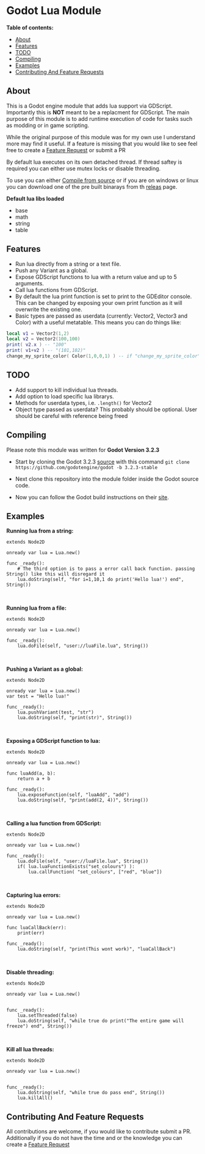 

 Godot Lua Module
===============
**Table of contents:**
  * [About](#about)
  * [Features](#features)
  * [TODO](#todo)
  * [Compiling](#compiling)
  * [Examples](#examples)
  * [Contributing And Feature Requests](#contributing-and-feature-requests)

About
-------
This is a Godot engine module that adds lua support via GDScript. Importantly this is **NOT** meant to be a replacment for GDScript. The main purpose of this module is to add runtime execution of code for tasks such as modding or in game scripting. 

While the original purpose of this module was for my own use I understand more may find it useful. If a feature is missing that you would like to see feel free to create a [Feature Request](https://github.com/Trey2k/lua/issues/new?assignees=&labels=feature%20request&template=feature_request.md&title=) or submit a PR 

By default lua executes on its own detached thread. If thread saftey is required you can either use mutex locks or disable threading.

To use you can either [Compile from source](#compiling) or if you are on windows or linux you can download one of the pre built binarays from th [releas](https://github.com/Trey2k/lua/releases) page.

**Default lua libs loaded**
- base
- math
- string
- table

Features
--------------------------------
- Run lua directly from a string or a text file.
- Push any Variant as a global.
- Expose GDScript functions to lua with a return value and up to 5 arguments.
- Call lua functions from GDScript.
- By default the lua print function is set to print to the GDEditor console. This can be changed by exposing your own print function as it will overwrite the existing one.
- Basic types are passed as userdata (currently: Vector2, Vector3 and Color) with a useful metatable. This means you can do things like:  
```lua
local v1 = Vector2(1,2)
local v2 = Vector2(100,100)
print( v2.x ) -- "100"
print( v1+v2 ) -- "(101,102)"
change_my_sprite_color( Color(1,0,0,1) ) -- if "change_my_sprite_color" was exposed, in GDScript it will receive a Color variant.
```

TODO
-----
- Add support to kill individual lua threads.
- Add option to load specific lua librarys.
- Methods for userdata types, i.e. `.length()` for Vector2
- Object type passed as userdata? This probably should be optional. User should be careful with reference being freed

Compiling
------------
  Please note this module was written for **Godot Version 3.2.3**
- Start by cloning the Godot 3.2.3 [source](https://github.com/godotengine/godot/tree/3.2.3-stable) with this command `git clone https://github.com/godotengine/godot -b 3.2.3-stable`

- Next clone this repository into the module folder inside the Godot source code.

- Now you can follow the Godot build instructions on their [site](https://docs.godotengine.org/en/latest/development/compiling/).

Examples
------------
**Running lua from a string:**
```
extends Node2D

onready var lua = Lua.new()

func _ready():
	# The third option is to pass a error call back function. passing String() like this will disregard it
	lua.doString(self, "for i=1,10,1 do print('Hello lua!') end", String())
```
<br />

**Running lua from a file:**
```
extends Node2D

onready var lua = Lua.new()

func _ready():
	lua.doFile(self, "user://luaFile.lua", String())
```
<br />

**Pushing a Variant as a global:**
```
extends Node2D

onready var lua = Lua.new()
var test = "Hello lua!"

func _ready():
	lua.pushVariant(test, "str")
	lua.doString(self, "print(str)", String())
```
<br />

**Exposing a GDScript function to lua:**
```
extends Node2D

onready var lua = Lua.new()

func luaAdd(a, b):
	return a + b

func _ready():
	lua.exposeFunction(self, "luaAdd", "add")
	lua.doString(self, "print(add(2, 4))", String())
```
<br />

**Calling a lua function from GDScript:**
```
extends Node2D

onready var lua = Lua.new()

func _ready():
	lua.doFile(self, "user://luaFile.lua", String())
	if( lua.luaFunctionExists("set_colours") ):
		lua.callFunction( "set_colours", ["red", "blue"])
```
<br />

**Capturing lua errors:**
```
extends Node2D

onready var lua = Lua.new()

func luaCallBack(err):
	print(err)

func _ready():
	lua.doString(self, "print(This wont work)", "luaCallBack")
```
<br />

**Disable threading:**
```
extends Node2D

onready var lua = Lua.new()


func _ready():
	lua.setThreaded(false)
	lua.doString(self, "while true do print("The entire game will freeze") end", String())
```
<br />

**Kill all lua threads:**
```
extends Node2D

onready var lua = Lua.new()


func _ready():
	lua.doString(self, "while true do pass end", String())
	lua.killAll()
```
Contributing And Feature Requests
---------------
All contributions are welcome, if you would like to contribute submit a PR.
<br />
Additionally if you do not have the time and or the knowledge you can create a [Feature Request](https://github.com/Trey2k/lua/issues/new?assignees=&labels=feature%20request&template=feature_request.md&title=)
